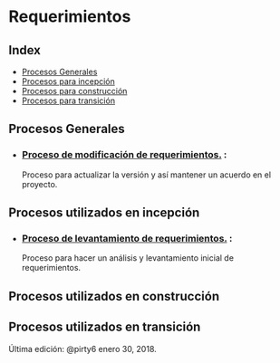 # Requerimientos

## Index
* [Procesos Generales](#general)
* [Procesos para incepción](#incepcion)
* [Procesos para construcción](#construccion)
* [Procesos para transición](#transicion)


<a id="general"></a>
## Procesos Generales



* ### [Proceso de modificación de requerimientos.]() :
  Proceso para actualizar la versión y así mantener un acuerdo en el proyecto.

<a id="incepcion"></a>
## Procesos utilizados en incepción
* ### [Proceso de levantamiento de requerimientos.](https://github.com/CaveLabs-1/Wiki/blob/master/Requerimientos/Procesos/Levantamiento%20de%20Requerimientos.md) :
  Proceso para hacer un análisis y levantamiento inicial de requerimientos.

<a id="construccion"></a>
## Procesos utilizados en construcción

<a id="transicion"></a>
## Procesos utilizados en transición

Última edición: @pirty6 enero 30, 2018.

